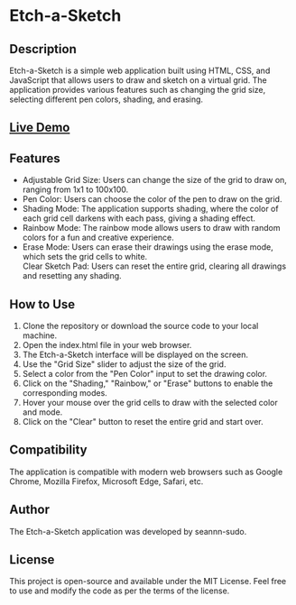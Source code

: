 <h1>Etch-a-Sketch</h1>

<h2>Description</h2>
Etch-a-Sketch is a simple web application built using HTML, CSS, and JavaScript that allows users to draw and sketch on a virtual grid. The application provides various features such as changing the grid size, selecting different pen colors, shading, and erasing.
<h2><a href ="https://seannn-sudo.github.io/Etch-a-Sketch/" >Live Demo</a></h2>
<h2>Features</h2>
<ul>
    <li>Adjustable Grid Size: Users can change the size of the grid to draw on, ranging from 1x1 to 100x100.</li>
    <li>Pen Color: Users can choose the color of the pen to draw on the grid.</li>
    <li>Shading Mode: The application supports shading, where the color of each grid cell darkens with each pass, giving a shading effect.</li>
    <li>Rainbow Mode: The rainbow mode allows users to draw with random colors for a fun and creative experience.</li>
    <li>Erase Mode: Users can erase their drawings using the erase mode, which sets the grid cells to white.</li>
    Clear Sketch Pad: Users can reset the entire grid, clearing all drawings and resetting any shading.</li>
</ul>

<h2>How to Use</h2>
<ol>
    <li>Clone the repository or download the source code to your local machine.</li>
    <li>Open the index.html file in your web browser.</li>
    <li>The Etch-a-Sketch interface will be displayed on the screen.</li>
    <li>Use the "Grid Size" slider to adjust the size of the grid.</li>
    <li>Select a color from the "Pen Color" input to set the drawing color.</li>
    <li>Click on the "Shading," "Rainbow," or "Erase" buttons to enable the corresponding modes.</li>
    <li>Hover your mouse over the grid cells to draw with the selected color and mode.</li>
    <li>Click on the "Clear" button to reset the entire grid and start over.</li>
</ol>
<h2>Compatibility</h2>

The application is compatible with modern web browsers such as Google Chrome, Mozilla Firefox, Microsoft Edge, Safari, etc.

<h2>Author</h2>
The Etch-a-Sketch application was developed by seannn-sudo.

<h2>License</h2>
This project is open-source and available under the MIT License. Feel free to use and modify the code as per the terms of the license.
